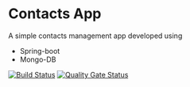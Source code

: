 # Contacts App
A simple contacts management app developed using 
- Spring-boot
- Mongo-DB
  
[![Build Status](https://travis-ci.com/chejerlakarthik/contacts-app.svg?branch=master)](https://travis-ci.com/chejerlakarthik/contacts-app) 
[![Quality Gate Status](https://sonarcloud.io/api/project_badges/measure?project=chejerlakarthik_contacts-app&metric=alert_status)](https://sonarcloud.io/dashboard?id=chejerlakarthik_contacts-app)